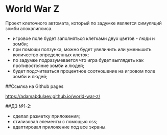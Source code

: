 # World War Z

Проект клеточного автомата, который по задумке является симуляций зомби апокалипсиса.

- игровое поле будет заполняться клетками двух цветов - люди и зомби;
- при помощи ползунка, можно будет увеличить или уменьшить количество определенных клеток;
- по задумке подразумевается что игра будет выглядеть как противостояние зомби и людей;
- будет подсчитваться процентное соотношение на игровом поле зомби и людей;

##Ссылка на Github pages

https://adamabdulaev.github.io/world-war-z/

##ДЗ №1-2:

- сделал разметку приложения;
- стилизовал элементы с помощью css;
- адаптировал приложение под все экраны.

